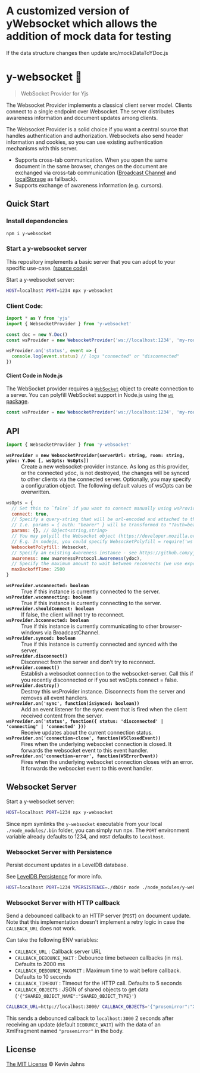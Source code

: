 # A customized version of yWebsocket which allows the addition of mock data for testing
If the data structure changes then update src/mockDataToYDoc.js


# y-websocket :tophat:
> WebSocket Provider for Yjs

The Websocket Provider implements a classical client server model. Clients connect to a single endpoint over Websocket. The server distributes awareness information and document updates among clients.

The Websocket Provider is a solid choice if you want a central source that handles authentication and authorization. Websockets also send header information and cookies, so you can use existing authentication mechanisms with this server.

* Supports cross-tab communication. When you open the same document in the same browser, changes on the document are exchanged via cross-tab communication ([Broadcast Channel](https://developer.mozilla.org/en-US/docs/Web/API/Broadcast_Channel_API) and [localStorage](https://developer.mozilla.org/en-US/docs/Web/API/Window/localStorage) as fallback).
* Supports exchange of awareness information (e.g. cursors).

## Quick Start

### Install dependencies

```sh
npm i y-websocket
```

### Start a y-websocket server

This repository implements a basic server that you can adopt to your specific use-case. [(source code)](./bin/)

Start a y-websocket server:

```sh
HOST=localhost PORT=1234 npx y-websocket
```

### Client Code:

```js
import * as Y from 'yjs'
import { WebsocketProvider } from 'y-websocket'

const doc = new Y.Doc()
const wsProvider = new WebsocketProvider('ws://localhost:1234', 'my-roomname', doc)

wsProvider.on('status', event => {
  console.log(event.status) // logs "connected" or "disconnected"
})
```

#### Client Code in Node.js

The WebSocket provider requires a [`WebSocket`](https://developer.mozilla.org/en-US/docs/Web/API/WebSocket) object to create connection to a server. You can polyfill WebSocket support in Node.js using the [`ws` package](https://www.npmjs.com/package/ws).

```js
const wsProvider = new WebsocketProvider('ws://localhost:1234', 'my-roomname', doc, { WebSocketPolyfill: require('ws') })
```

## API

```js
import { WebsocketProvider } from 'y-websocket'
```

<dl>
  <b><code>wsProvider = new WebsocketProvider(serverUrl: string, room: string, ydoc: Y.Doc [, wsOpts: WsOpts])</code></b>
  <dd>Create a new websocket-provider instance. As long as this provider, or the connected ydoc, is not destroyed, the changes will be synced to other clients via the connected server. Optionally, you may specify a configuration object. The following default values of wsOpts can be overwritten. </dd>
</dl>

```js
wsOpts = {
  // Set this to `false` if you want to connect manually using wsProvider.connect()
  connect: true,
  // Specify a query-string that will be url-encoded and attached to the `serverUrl`
  // I.e. params = { auth: "bearer" } will be transformed to "?auth=bearer"
  params: {}, // Object<string,string>
  // You may polyill the Websocket object (https://developer.mozilla.org/en-US/docs/Web/API/WebSocket).
  // E.g. In nodejs, you could specify WebsocketPolyfill = require('ws')
  WebsocketPolyfill: Websocket,
  // Specify an existing Awareness instance - see https://github.com/yjs/y-protocols
  awareness: new awarenessProtocol.Awareness(ydoc),
  // Specify the maximum amount to wait between reconnects (we use exponential backoff).
  maxBackoffTime: 2500
}
```

<dl>
  <b><code>wsProvider.wsconnected: boolean</code></b>
  <dd>True if this instance is currently connected to the server.</dd>
  <b><code>wsProvider.wsconnecting: boolean</code></b>
  <dd>True if this instance is currently connecting to the server.</dd>
  <b><code>wsProvider.shouldConnect: boolean</code></b>
  <dd>If false, the client will not try to reconnect.</dd>
  <b><code>wsProvider.bcconnected: boolean</code></b>
  <dd>True if this instance is currently communicating to other browser-windows via BroadcastChannel.</dd>
  <b><code>wsProvider.synced: boolean</code></b>
  <dd>True if this instance is currently connected and synced with the server.</dd>
  <b><code>wsProvider.disconnect()</code></b>
  <dd>Disconnect from the server and don't try to reconnect.</dd>
  <b><code>wsProvider.connect()</code></b>
  <dd>Establish a websocket connection to the websocket-server. Call this if you recently disconnected or if you set wsOpts.connect = false.</dd>
  <b><code>wsProvider.destroy()</code></b>
  <dd>Destroy this wsProvider instance. Disconnects from the server and removes all event handlers.</dd>
  <b><code>wsProvider.on('sync', function(isSynced: boolean))</code></b>
  <dd>Add an event listener for the sync event that is fired when the client received content from the server.</dd>
  <b><code>wsProvider.on('status', function({ status: 'disconnected' | 'connecting' | 'connected' }))</code></b>
  <dd>Receive updates about the current connection status.</dd>
  <b><code>wsProvider.on('connection-close', function(WSClosedEvent))</code></b>
  <dd>Fires when the underlying websocket connection is closed. It forwards the websocket event to this event handler.</dd>
  <b><code>wsProvider.on('connection-error', function(WSErrorEvent))</code></b>
  <dd>Fires when the underlying websocket connection closes with an error. It forwards the websocket event to this event handler.</dd>
</dl>

## Websocket Server

Start a y-websocket server:

```sh
HOST=localhost PORT=1234 npx y-websocket
```

Since npm symlinks the `y-websocket` executable from your local `./node_modules/.bin` folder, you can simply run npx. The `PORT` environment variable already defaults to 1234, and `HOST` defaults to `localhost`.

### Websocket Server with Persistence

Persist document updates in a LevelDB database.

See [LevelDB Persistence](https://github.com/yjs/y-leveldb) for more info.

```sh
HOST=localhost PORT=1234 YPERSISTENCE=./dbDir node ./node_modules/y-websocket/bin/server.js
```

### Websocket Server with HTTP callback

Send a debounced callback to an HTTP server (`POST`) on document update. Note that this implementation doesn't implement a retry logic in case the `CALLBACK_URL` does not work.

Can take the following ENV variables:

* `CALLBACK_URL` : Callback server URL
* `CALLBACK_DEBOUNCE_WAIT` : Debounce time between callbacks (in ms). Defaults to 2000 ms
* `CALLBACK_DEBOUNCE_MAXWAIT` : Maximum time to wait before callback. Defaults to 10 seconds
* `CALLBACK_TIMEOUT` : Timeout for the HTTP call. Defaults to 5 seconds
* `CALLBACK_OBJECTS` : JSON of shared objects to get data (`'{"SHARED_OBJECT_NAME":"SHARED_OBJECT_TYPE}'`)

```sh
CALLBACK_URL=http://localhost:3000/ CALLBACK_OBJECTS='{"prosemirror":"XmlFragment"}' npm start
```
This sends a debounced callback to `localhost:3000` 2 seconds after receiving an update (default `DEBOUNCE_WAIT`) with the data of an XmlFragment named `"prosemirror"` in the body.

## License

[The MIT License](./LICENSE) © Kevin Jahns
